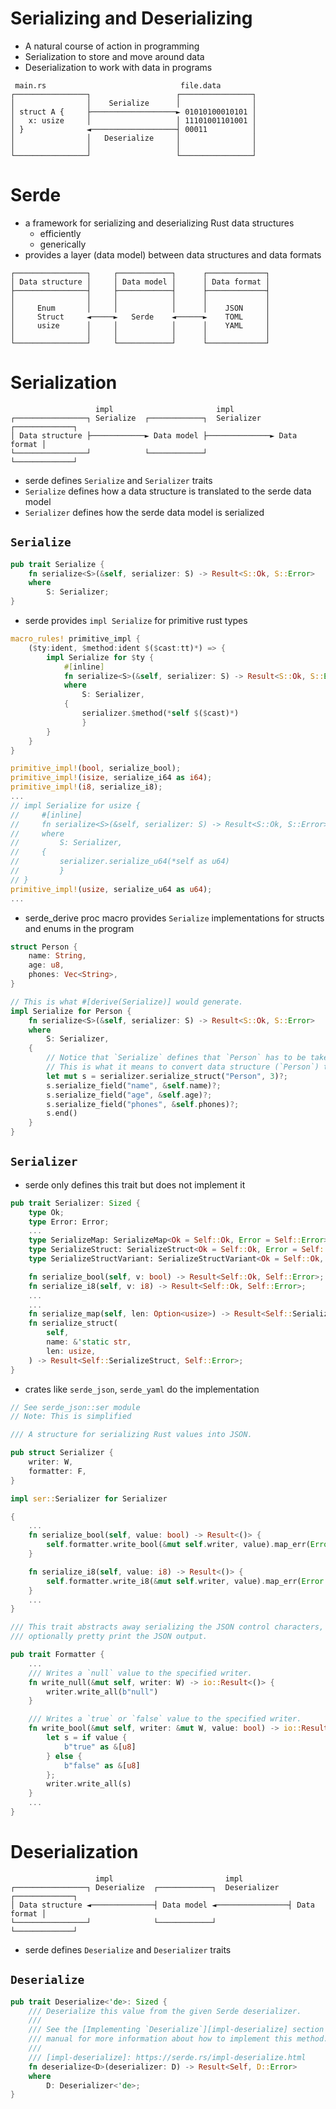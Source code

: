 # Serializing and Deserializing
- A natural course of action in programming
- Serialization to store and move around data
- Deserialization to work with data in programs

```
 main.rs                              file.data
┌────────────────┐                   ┌────────────────┐
│                │    Serialize      │                │
│ struct A {     ├───────────────────► 01010100010101 │
│   x: usize     │                   │ 11101001101001 │
│ }              ◄───────────────────┤ 00011          │
│                │   Deserialize     │                │
│                │                   │                │
└────────────────┘                   └────────────────┘
```

# Serde
- a framework for serializing and deserializing Rust data structures 
    - efficiently
    - generically
- provides a layer (data model) between data structures and data formats

```
┌────────────────┐     ┌────────────┐      ┌─────────────┐
│ Data structure │     │ Data model │      │ Data format │
├────────────────┤     ├────────────┤      ├─────────────┤
│                │     │            │      │             │
│     Enum       │     │            │      │    JSON     │
│     Struct     ◄─────►   Serde    ◄──────►    TOML     │
│     usize      │     │            │      │    YAML     │
│                │     │            │      │             │
└────────────────┘     └────────────┘      └─────────────┘
```

# Serialization
```
                   impl                       impl
┌────────────────┐ Serialize  ┌────────────┐  Serializer  ┌─────────────┐
│ Data structure ├────────────► Data model ├──────────────► Data format │
└────────────────┘            └────────────┘              └─────────────┘
```

- serde defines `Serialize` and `Serializer` traits
- `Serialize` defines how a data structure is translated to the serde data model
- `Serializer` defines how the serde data model is serialized

## `Serialize`
```rust
pub trait Serialize {
    fn serialize<S>(&self, serializer: S) -> Result<S::Ok, S::Error>
    where
        S: Serializer;
}
```
- serde provides `impl Serialize` for primitive rust types
```rust
macro_rules! primitive_impl {
    ($ty:ident, $method:ident $($cast:tt)*) => {
        impl Serialize for $ty {
            #[inline]
            fn serialize<S>(&self, serializer: S) -> Result<S::Ok, S::Error>
            where
                S: Serializer,
            {
                serializer.$method(*self $($cast)*)
                }
        }
    }
}

primitive_impl!(bool, serialize_bool);
primitive_impl!(isize, serialize_i64 as i64);
primitive_impl!(i8, serialize_i8);
...
// impl Serialize for usize {
//     #[inline]
//     fn serialize<S>(&self, serializer: S) -> Result<S::Ok, S::Error>
//     where
//         S: Serializer,
//     {
//         serializer.serialize_u64(*self as u64)
//         }
// }
primitive_impl!(usize, serialize_u64 as u64);
...
```
- serde_derive proc macro provides `Serialize` implementations for structs and enums in the program
```rust
struct Person {
    name: String,
    age: u8,
    phones: Vec<String>,
}

// This is what #[derive(Serialize)] would generate.
impl Serialize for Person {
    fn serialize<S>(&self, serializer: S) -> Result<S::Ok, S::Error>
    where
        S: Serializer,
    {
        // Notice that `Serialize` defines that `Person` has to be taken as struct (`.serialize_struct`)
        // This is what it means to convert data structure (`Person`) to be represented in data model (`struct`)
        let mut s = serializer.serialize_struct("Person", 3)?;
        s.serialize_field("name", &self.name)?;
        s.serialize_field("age", &self.age)?;
        s.serialize_field("phones", &self.phones)?;
        s.end()
    }
}
```

## `Serializer`
- serde only defines this trait but does not implement it
```rust
pub trait Serializer: Sized {
    type Ok;
    type Error: Error;
    ...
    type SerializeMap: SerializeMap<Ok = Self::Ok, Error = Self::Error>;
    type SerializeStruct: SerializeStruct<Ok = Self::Ok, Error = Self::Error>;
    type SerializeStructVariant: SerializeStructVariant<Ok = Self::Ok, Error = Self::Error>;

    fn serialize_bool(self, v: bool) -> Result<Self::Ok, Self::Error>;
    fn serialize_i8(self, v: i8) -> Result<Self::Ok, Self::Error>;
    ...
    ...
    fn serialize_map(self, len: Option<usize>) -> Result<Self::SerializeMap, Self::Error>;
    fn serialize_struct(
        self,
        name: &'static str,
        len: usize,
    ) -> Result<Self::SerializeStruct, Self::Error>;
}
```
- crates like `serde_json`, `serde_yaml` do the implementation
```rust
// See serde_json::ser module
// Note: This is simplified 

/// A structure for serializing Rust values into JSON.

pub struct Serializer {
    writer: W,
    formatter: F,
}

impl ser::Serializer for Serializer

{
    ...
    fn serialize_bool(self, value: bool) -> Result<()> {
        self.formatter.write_bool(&mut self.writer, value).map_err(Error::io)
    }

    fn serialize_i8(self, value: i8) -> Result<()> {
        self.formatter.write_i8(&mut self.writer, value).map_err(Error::io)
    }
    ...
}
```

```rust
/// This trait abstracts away serializing the JSON control characters, which allows the user to
/// optionally pretty print the JSON output.

pub trait Formatter {
    ...
    /// Writes a `null` value to the specified writer.
    fn write_null(&mut self, writer: W) -> io::Result<()> {
        writer.write_all(b"null")
    }

    /// Writes a `true` or `false` value to the specified writer.
    fn write_bool(&mut self, writer: &mut W, value: bool) -> io::Result<()> {
        let s = if value {
            b"true" as &[u8]
        } else {
            b"false" as &[u8]
        };
        writer.write_all(s)
    }
    ...
}
```

# Deserialization
```
                   impl                         impl
┌────────────────┐ Deserialize  ┌────────────┐  Deserializer  ┌─────────────┐
│ Data structure ◄──────────────┤ Data model ◄────────────────┤ Data format │
└────────────────┘              └────────────┘                └─────────────┘
```

- serde defines `Deserialize` and `Deserializer` traits

## `Deserialize`
```rust
pub trait Deserialize<'de>: Sized {
    /// Deserialize this value from the given Serde deserializer.
    ///
    /// See the [Implementing `Deserialize`][impl-deserialize] section of the
    /// manual for more information about how to implement this method.
    ///
    /// [impl-deserialize]: https://serde.rs/impl-deserialize.html
    fn deserialize<D>(deserializer: D) -> Result<Self, D::Error>
    where
        D: Deserializer<'de>;
}
```
